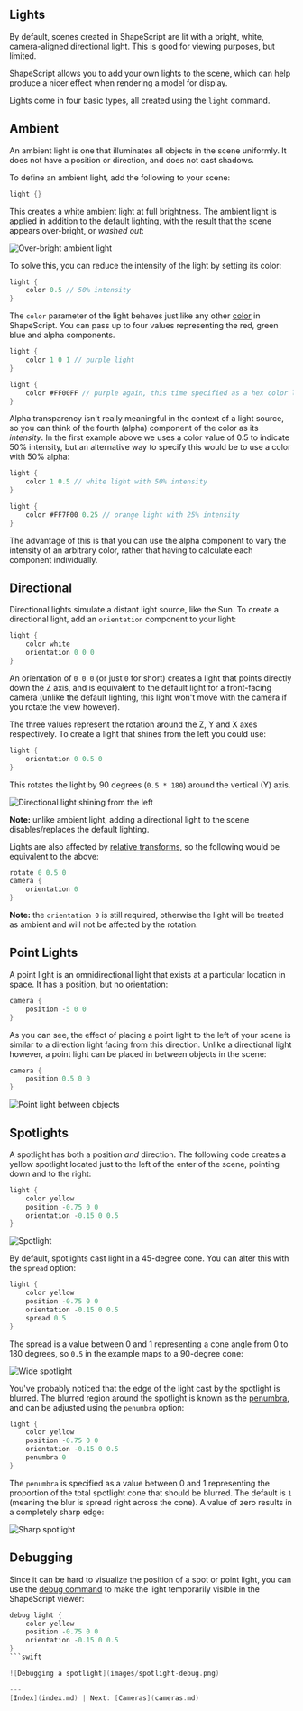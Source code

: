 Lights
---

By default, scenes created in ShapeScript are lit with a bright, white, camera-aligned directional light. This is good for viewing purposes, but limited.

ShapeScript allows you to add your own lights to the scene, which can help produce a nicer effect when rendering a model for display.

Lights come in four basic types, all created using the `light` command.

## Ambient

An ambient light is one that illuminates all objects in the scene uniformly. It does not have a position or direction, and does not cast shadows.

To define an ambient light, add the following to your scene:

```swift
light {}
```

This creates a white ambient light at full brightness. The ambient light is applied in addition to the default lighting, with the result that the scene appears over-bright, or *washed out*:

![Over-bright ambient light](images/washed-out.png)

To solve this, you can reduce the intensity of the light by setting its color:

```swift
light {
    color 0.5 // 50% intensity    
}
```

The `color` parameter of the light behaves just like any other [color](materials.md#color) in ShapeScript. You can pass up to four values representing the red, green blue and alpha components.

```swift
light {
    color 1 0 1 // purple light   
}

light {
    color #FF00FF // purple again, this time specified as a hex color literal
}
```

Alpha transparency isn't really meaningful in the context of a light source, so you can think of the fourth (alpha) component of the color as its *intensity*. In the first example above we uses a color value of 0.5 to indicate 50% intensity, but an alternative way to specify this would be to use a color with 50% alpha:

```swift
light {
    color 1 0.5 // white light with 50% intensity    
}

light {
    color #FF7F00 0.25 // orange light with 25% intensity
}
```

The advantage of this is that you can use the alpha component to vary the intensity of an arbitrary color, rather that having to calculate each component individually.

## Directional

Directional lights simulate a distant light source, like the Sun. To create a directional light, add an `orientation` component to your light:

```swift
light {
    color white
    orientation 0 0 0
}
```

An orientation of `0 0 0` (or just `0` for short) creates a light that points directly down the Z axis, and is equivalent to the default light for a front-facing camera (unlike the default lighting, this light won't move with the camera if you rotate the view however).

The three values represent the rotation around the Z, Y and X axes respectively. To create a light that shines from the left you could use:

```swift
light {
    orientation 0 0.5 0
}
```

This rotates the light by 90 degrees (`0.5 * 180`) around the vertical (Y) axis.

![Directional light shining from the left](images/left-light.png)

**Note:** unlike ambient light, adding a directional light to the scene disables/replaces the default lighting.

Lights are also affected by [relative transforms](transforms.md#relative-transforms), so the following would be equivalent to the above:

```swift
rotate 0 0.5 0
camera {
    orientation 0
}
```

**Note:** the `orientation 0` is still required, otherwise the light will be treated as ambient and will not be affected by the rotation.

## Point Lights

A point light is an omnidirectional light that exists at a particular location in space. It has a position, but no orientation:

```swift
camera {
    position -5 0 0
}
```

As you can see, the effect of placing a point light to the left of your scene is similar to a direction light facing from this direction. Unlike a directional light however, a point light can be placed in between objects in the scene:

```swift
camera {
    position 0.5 0 0
}
```

![Point light between objects](images/point-light.png)

## Spotlights

A spotlight has both a position *and* direction. The following code creates a yellow spotlight located just to the left of the enter of the scene, pointing down and to the right:

```swift
light {
    color yellow
    position -0.75 0 0
    orientation -0.15 0 0.5
}
```

![Spotlight](images/spotlight.png)

By default, spotlights cast light in a 45-degree cone. You can alter this with the `spread` option:

```swift
light {
    color yellow
    position -0.75 0 0
    orientation -0.15 0 0.5
    spread 0.5
}
```

The spread is a value between 0 and 1 representing a cone angle from 0 to 180 degrees, so `0.5` in the example maps to a 90-degree cone:

![Wide spotlight](images/spotlight-wide.png)

You've probably noticed that the edge of the light cast by the spotlight is blurred. The blurred region around the spotlight is known as the [penumbra](https://en.wikipedia.org/wiki/Umbra,_penumbra_and_antumbra#Penumbra), and can be adjusted using the `penumbra` option:

```swift
light {
    color yellow
    position -0.75 0 0
    orientation -0.15 0 0.5
    penumbra 0
}
```

The `penumbra` is specified as a value between 0 and 1 representing the proportion of the total spotlight cone that should be blurred. The default is `1` (meaning the blur is spread right across the cone). A value of zero results in a completely sharp edge:

![Sharp spotlight](images/spotlight-sharp.png)

## Debugging

Since it can be hard to visualize the position of a spot or point light, you can use the [debug command](debugging.md) to make the light temporarily visible in the ShapeScript viewer:

```swift
debug light {
    color yellow
    position -0.75 0 0
    orientation -0.15 0 0.5
}
```swift

![Debugging a spotlight](images/spotlight-debug.png)

---
[Index](index.md) | Next: [Cameras](cameras.md)
